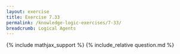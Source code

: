 ```yaml
---
layout: exercise
title: Exercise 7.33
permalink: /knowledge-logic-exercises/7-33/
breadcrumb: Logical Agents
---
```


{% include mathjax_support %}
{% include_relative question.md %}
